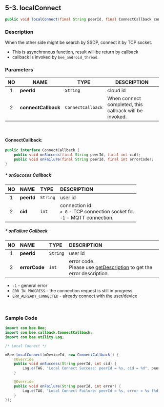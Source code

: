 ## 5-3. localConnect

```java
public void localConnect(final String peerId, final ConnectCallback connectCallback);
```

### Description

When the other side might be search by SSDP, connect it by TCP socket.

* This is asynchronous function, result will be return by callback
* callback is invoked by `bee_android_thread`.

### Parameters

| NO | NAME | TYPE | DESCRIPTION |
| :---: | --- | --- | --- |
| 1 | **peerId** | `String` | cloud id |
| 2 | **connectCallback** | `ConnectCallback` | When connect completed, this callback will be invoked. |

<br>

#### ConnectCallback:

```java
public interface ConnectCallback {
    public void onSuccess(final String peerId, final int cid);
    public void onFailure(final String peerId, final int errorCode);
}

```

##### * onSuccess Callback

| NO | NAME | TYPE | DESCRIPTION |
| :---: | :--- | :--- | :--- |
| 1 | **peerId** | `String` | user id |
| 2 | **cid** | `int` | connection id. <br> `> 0` - TCP connection socket fd.<br> `-1` - MQTT connection. |

##### * onFailure Callback

| NO | NAME | TYPE | DESCRIPTION |
| :---: | :--- | :--- | :--- |
| 1 | **peerId** | `String` | user id |
| 2 | **errorCode** | `int` | error code. <br> Please use [getDescription](../02_Information/2.5_getDescription.md) to get the error description. |

* `-1`                      - general error
* `ERR_IN_PROGRESS`         - the connection request is still in progress
* `ERR_ALREADY_CONNECTED`   - already connect with the user/device

<br>

### Sample Code

```java
import com.bee.Bee;
import com.bee.callback.ConnectCallback;
import com.bee.utility.Log;

/* Local Connect */

mBee.localConnect(mDeviceId, new ConnectCallback() {
    @Override
    public void onSuccess(String peerId, int cid) {
        Log.e(TAG, "Local Connect Success: peerId = %s, cid = %d", peerId, cid);
    }

    @Override
    public void onFailure(String peerId, int error) {
        Log.e(TAG, "Local Connect Failure: peerId = %s, error = %s (%d)", peerId, mBee.getDescription(error), error);
    }
});
```
